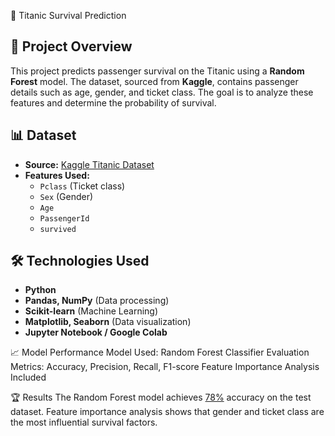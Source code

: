 🚢 Titanic Survival Prediction  

## 📌 Project Overview  
This project predicts passenger survival on the Titanic using a **Random Forest** model. The dataset, sourced from **Kaggle**, contains passenger details such as age, gender, and ticket class. The goal is to analyze these features and determine the probability of survival.  

## 📊 Dataset  
- **Source:** [Kaggle Titanic Dataset](https://www.kaggle.com/c/titanic/data)  
- **Features Used:**  
  - `Pclass` (Ticket class)  
  - `Sex` (Gender)  
  - `Age`  
  - `PassengerId`
  - `survived`

## 🛠️ Technologies Used  
- **Python**  
- **Pandas, NumPy** (Data processing)  
- **Scikit-learn** (Machine Learning)  
- **Matplotlib, Seaborn** (Data visualization)  
- **Jupyter Notebook / Google Colab**  

📈 Model Performance
Model Used: Random Forest Classifier
Evaluation Metrics: Accuracy, Precision, Recall, F1-score
Feature Importance Analysis Included

🏆 Results
The Random Forest model achieves [78%]( @url) accuracy on the test dataset. Feature importance analysis shows that gender and ticket class are the most influential survival factors.

